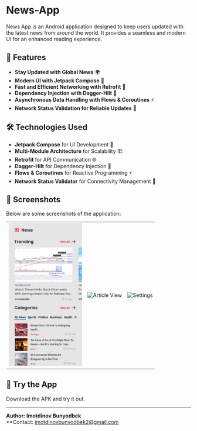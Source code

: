 # News-App

News App is an Android application designed to keep users updated with the latest news from around the world. It provides a seamless and modern UI for an enhanced reading experience.

## 📰 Features

- **Stay Updated with Global News** 🌍
- **Modern UI with Jetpack Compose** 🎨
- **Fast and Efficient Networking with Retrofit** 🚀
- **Dependency Injection with Dagger-Hilt** 🔧
- **Asynchronous Data Handling with Flows & Coroutines** ⚡
- **Network Status Validation for Reliable Updates** 📡

## 🛠 Technologies Used

- **Jetpack Compose** for UI Development 🎨
- **Multi-Module Architecture** for Scalability 🏗️
- **Retrofit** for API Communication 🌐
- **Dagger-Hilt** for Dependency Injection 🔧
- **Flows & Coroutines** for Reactive Programming ⚡
- **Network Status Validator** for Connectivity Management 📡

## 📸 Screenshots

Below are some screenshots of the application:

<table>
  <tr>
    <td><img src="images/home.png" alt="Home Screen" width="200"/></td>
    <td><img src="images/article.png" alt="Article View" width="200"/></td>
    <td><img src="images/settings.png" alt="Settings" width="200"/></td>
  </tr>
</table>

## 🚀 Try the App

Download the APK and try it out.

---

**Author: Imotdinov Bunyodbek**  
**Contact: [imotdinovbunyodbek2@gmail.com](mailto:imotdinovbunyodbek2@gmail.com)

